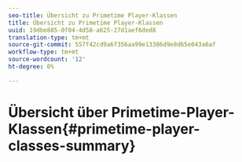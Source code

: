 ```yaml
---
seo-title: Übersicht zu Primetime Player-Klassen
title: Übersicht zu Primetime Player-Klassen
uuid: 19dbe885-0f04-4d58-a625-27d1aef6ded8
translation-type: tm+mt
source-git-commit: 557f42cd9a6f356aa99e13386d9e8d65e043a6af
workflow-type: tm+mt
source-wordcount: '12'
ht-degree: 0%

---
```



# Übersicht über Primetime-Player-Klassen{#primetime-player-classes-summary}
